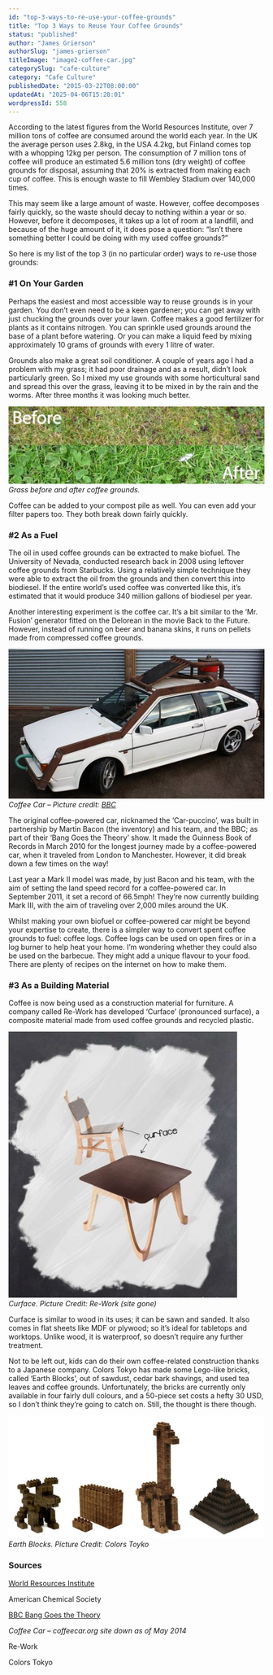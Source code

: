 ```yaml
---
id: "top-3-ways-to-re-use-your-coffee-grounds"
title: "Top 3 Ways to Reuse Your Coffee Grounds"
status: "published"
author: "James Grierson"
authorSlug: "james-grierson"
titleImage: "image2-coffee-car.jpg"
categorySlug: "cafe-culture"
category: "Cafe Culture"
publishedDate: "2015-03-22T08:00:00"
updatedAt: "2025-04-06T15:28:01"
wordpressId: 558
---
```


According to the latest figures from the World Resources Institute, over 7 million tons of coffee are consumed around the world each year. In the UK the average person uses 2.8kg, in the USA 4.2kg, but Finland comes top with a whopping 12kg per person. The consumption of 7 million tons of coffee will produce an estimated 5.6 million tons (dry weight) of coffee grounds for disposal, assuming that 20% is extracted from making each cup of coffee. This is enough waste to fill Wembley Stadium over 140,000 times.

This may seem like a large amount of waste. However, coffee decomposes fairly quickly, so the waste should decay to nothing within a year or so. However, before it decomposes, it takes up a lot of room at a landfill, and because of the huge amount of it, it does pose a question: “Isn’t there something better I could be doing with my used coffee grounds?”

So here is my list of the top 3 (in no particular order) ways to re-use those grounds:

### #1 On Your Garden

Perhaps the easiest and most accessible way to reuse grounds is in your garden. You don’t even need to be a keen gardener; you can get away with just chucking the grounds over your lawn. Coffee makes a good fertilizer for plants as it contains nitrogen. You can sprinkle used grounds around the base of a plant before watering. Or you can make a liquid feed by mixing approximately 10 grams of grounds with every 1 litre of water.

Grounds also make a great soil conditioner. A couple of years ago I had a problem with my grass; it had poor drainage and as a result, didn’t look particularly green. So I mixed my use grounds with some horticultural sand and spread this over the grass, leaving it to be mixed in by the rain and the worms. After three months it was looking much better.

![Grass before and after coffee grounds](image1-grass1.jpg)  
*Grass before and after coffee grounds.*

Coffee can be added to your compost pile as well. You can even add your filter papers too. They both break down fairly quickly.

### #2 As a Fuel

The oil in used coffee grounds can be extracted to make biofuel. The University of Nevada, conducted research back in 2008 using leftover coffee grounds from Starbucks. Using a relatively simple technique they were able to extract the oil from the grounds and then convert this into biodiesel. If the entire world’s used coffee was converted like this, it’s estimated that it would produce 340 million gallons of biodiesel per year.

Another interesting experiment is the coffee car. It’s a bit similar to the ‘Mr. Fusion’ generator fitted on the Delorean in the movie Back to the Future. However, instead of running on beer and banana skins, it runs on pellets made from compressed coffee grounds.

![Coffee Car](image2-coffee-car.jpg)  
*Coffee Car – Picture credit: [BBC](https://www.bbc.co.uk/programmes/p006v36s)*

The original coffee-powered car, nicknamed the ‘Car-puccino’, was built in partnership by Martin Bacon (the inventory) and his team, and the BBC; as part of their ‘Bang Goes the Theory’ show. It made the Guinness Book of Records in March 2010 for the longest journey made by a coffee-powered car, when it traveled from London to Manchester. However, it did break down a few times on the way!

Last year a Mark II model was made, by just Bacon and his team, with the aim of setting the land speed record for a coffee-powered car. In September 2011, it set a record of 66.5mph! They’re now currently building Mark III, with the aim of traveling over 2,000 miles around the UK.

Whilst making your own biofuel or coffee-powered car might be beyond your expertise to create, there is a simpler way to convert spent coffee grounds to fuel: coffee logs. Coffee logs can be used on open fires or in a log burner to help heat your home. I’m wondering whether they could also be used on the barbecue. They might add a unique flavour to your food. There are plenty of recipes on the internet on how to make them.

### #3 As a Building Material

Coffee is now being used as a construction material for furniture. A company called Re-Work has developed ‘Curface’ (pronounced surface), a composite material made from used coffee grounds and recycled plastic.

![Curface. Picture Credit: Re-Work](image3-curface.jpg)  
*Curface. Picture Credit: Re-Work (site gone)*

Curface is similar to wood in its uses; it can be sawn and sanded. It also comes in flat sheets like MDF or plywood; so it’s ideal for tabletops and worktops. Unlike wood, it is waterproof, so doesn’t require any further treatment.

Not to be left out, kids can do their own coffee-related construction thanks to a Japanese company. Colors Tokyo has made some Lego-like bricks, called ‘Earth Blocks’, out of sawdust, cedar bark shavings, and used tea leaves and coffee grounds. Unfortunately, the bricks are currently only available in four fairly dull colours, and a 50-piece set costs a hefty 30 USD, so I don’t think they’re going to catch on. Still, the thought is there though.

![Earth Blocks](image4-earth-blocks.jpg)  
*Earth Blocks. Picture Credit: Colors Toyko*

### Sources

[World Resources Institute](https://www.wri.org/)

American Chemical Society

[BBC Bang Goes the Theory](https://www.bbc.co.uk/programmes/p006v36s)

*Coffee Car – coffeecar.org site down as of May 2014*

Re-Work

Colors Tokyo
